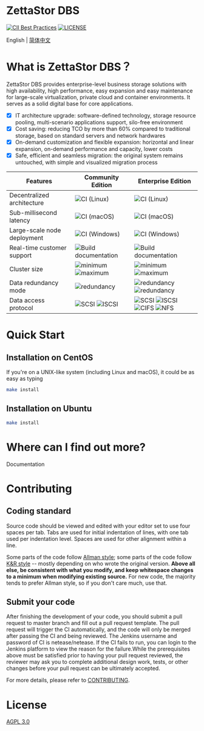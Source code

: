 # ZettaStor DBS

[![CII Best Practices](https://bestpractices.coreinfrastructure.org/projects/1486/badge)](https://bestpractices.coreinfrastructure.org/projects/1486)
[![LICENSE](https://img.shields.io/badge/licence-AGPL--3-blue.png)](https://github.com/lanewu/dbs/blob/master/LICENSE)

English | [简体中文](README-zh.md)

# What is ZettaStor DBS？

ZettaStor DBS provides enterprise-level business storage solutions with high availability, high performance, easy expansion and easy maintenance for large-scale virtualization, private cloud and container environments. It serves as a solid digital base for core applications.

- [x] IT architecture upgrade: software-defined technology, storage resource pooling, multi-scenario applications support, silo-free environment
- [x] Cost saving: reducing TCO by more than 60% compared to traditional storage, based on standard servers and network hardwares
- [x] On-demand customization and flexible expansion: horizontal and linear expansion, on-demand performance and capacity, lower costs
- [x] Safe, efficient and seamless migration: the original system remains untouched, with simple and visualized migration process

| Features | Community Edition  | Enterprise Edition | 
| ------------- | ------------- |  ------------- | 
| Decentralized architecture | ![CI (Linux)](https://img.shields.io/badge/-supported-brightgreen)| ![CI (Linux)](https://img.shields.io/badge/-supported-brightgreen) |
| Sub-millisecond latency | ![CI (macOS)](https://img.shields.io/badge/-supported-brightgreen) | ![CI (macOS)](https://img.shields.io/badge/-supported-brightgreen) |
| Large-scale node deployment | ![CI (Windows)](https://img.shields.io/badge/-supported-brightgreen) | ![CI (Windows)](https://img.shields.io/badge/-supported-brightgreen) |
| Real-time customer support | ![Build documentation](https://img.shields.io/badge/-unsupported-red)| ![Build documentation](https://img.shields.io/badge/-supported-brightgreen) |
| Cluster size | ![minimum](https://img.shields.io/badge/minimum-%E2%89%A53-blue) ![maximum](https://img.shields.io/badge/maximum-%E2%89%A510000-blue) | ![minimum](https://img.shields.io/badge/minimum-%E2%89%A53-blue) ![maximum](https://img.shields.io/badge/maximum-%E2%89%A510000-blue) |
| Data redundancy mode | ![redundancy](https://img.shields.io/badge/-2%20copies-blue) | ![redundancy](https://img.shields.io/badge/-2%20copies-blue) ![redundancy](https://img.shields.io/badge/-3%20copies-blue) |
| Data access protocol | ![SCSI](https://img.shields.io/badge/-scsi-blue)  ![ISCSI](https://img.shields.io/badge/-iscsi-blue) | ![SCSI](https://img.shields.io/badge/-scsi-blue)  ![ISCSI](https://img.shields.io/badge/-iscsi-blue) ![CIFS](https://img.shields.io/badge/-cifs-blue)  ![NFS](https://img.shields.io/badge/-nfs-blue)  |

# Quick Start

## Installation on CentOS

If you're on a UNIX-like system (including Linux and macOS), it could be as easy as typing

```bash
make install
```
## Installation on Ubuntu
```bash
make install
```

# Where can I find out more?
Documentation

# Contributing

## Coding standard
Source code should be viewed and edited with your editor set to use four spaces per tab. Tabs are used for initial indentation of lines, with one tab used per indentation level. Spaces are used for other alignment within a line.

Some parts of the code follow [Allman style](https://en.wikipedia.org/wiki/Indent_style#Allman_style); some parts of the code follow [K&R style](https://en.wikipedia.org/wiki/Indent_style#K.26R_style) -- mostly depending on who wrote the original version. **Above all else, be consistent with what you modify, and keep whitespace changes to a minimum when modifying existing source.** For new code, the majority tends to prefer Allman style, so if you don't care much, use that.

## Submit your code
After finishing the development of your code, you should submit a pull request to master branch and fill out a pull request template. The pull request will trigger the CI automatically, and the code will only be merged after passing the CI and being reviewed. The Jenkins username and password of CI is netease/netease. If the CI fails to run, you can login to the Jenkins platform to view the reason for the failure.While the prerequisites above must be satisfied prior to having your pull request reviewed, the reviewer may ask you to complete additional design work, tests, or other changes before your pull request can be ultimately accepted.

For more details, please refer to [CONTRIBUTING](CONTRIBUTING.md).

# License
[AGPL 3.0](LICENSE)
